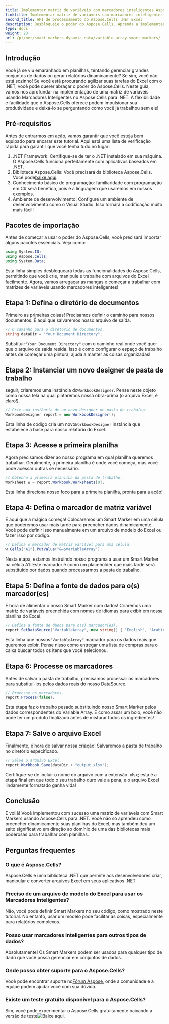 ```yaml
---
title: Implementar matriz de variáveis com marcadores inteligentes Aspose.Cells
linktitle: Implementar matriz de variáveis com marcadores inteligentes Aspose.Cells
second_title: API de processamento do Aspose.Cells .NET Excel
description: Desbloqueie o poder do Aspose.Cells. Aprenda a implementar arrays de variáveis com Smart Markers passo a passo para geração de relatórios Excel sem interrupções.
type: docs
weight: 23
url: /pt/net/smart-markers-dynamic-data/variable-array-smart-markers/
---
```

## Introdução
Você já se viu emaranhado em planilhas, tentando gerenciar grandes conjuntos de dados ou gerar relatórios dinamicamente? Se sim, você não está sozinho! Se você está procurando agilizar suas tarefas do Excel com o .NET, você pode querer abraçar o poder do Aspose.Cells. Neste guia, vamos nos aprofundar na implementação de uma matriz de variáveis usando Marcadores Inteligentes no Aspose.Cells para .NET. A flexibilidade e facilidade que o Aspose.Cells oferece podem impulsionar sua produtividade e deixá-lo se perguntando como você já trabalhou sem ele!
## Pré-requisitos
Antes de entrarmos em ação, vamos garantir que você esteja bem equipado para encarar este tutorial. Aqui está uma lista de verificação rápida para garantir que você tenha tudo no lugar:
1. .NET Framework: Certifique-se de ter o .NET instalado em sua máquina. O Aspose.Cells funciona perfeitamente com aplicativos baseados em .NET.
2.  Biblioteca Aspose.Cells: Você precisará da biblioteca Aspose.Cells. Você pode[baixe aqui](https://releases.aspose.com/cells/net/).
3. Conhecimento básico de programação: familiaridade com programação em C# será benéfica, pois é a linguagem que usaremos em nossos exemplos.
4. Ambiente de desenvolvimento: Configure um ambiente de desenvolvimento como o Visual Studio. Isso tornará a codificação muito mais fácil!
## Pacotes de importação
Antes de começar a usar o poder do Aspose.Cells, você precisará importar alguns pacotes essenciais. Veja como:
```csharp
using System.IO;
using Aspose.Cells;
using System.Data;
```
Esta linha simples desbloqueará todas as funcionalidades do Aspose.Cells, permitindo que você crie, manipule e trabalhe com arquivos do Excel facilmente.
Agora, vamos arregaçar as mangas e começar a trabalhar com matrizes de variáveis usando marcadores inteligentes!
## Etapa 1: Defina o diretório de documentos
Primeiro as primeiras coisas! Precisamos definir o caminho para nossos documentos. É aqui que salvaremos nosso arquivo de saída.
```csharp
// O caminho para o diretório de documentos.
string dataDir = "Your Document Directory";
```
 Substituir`"Your Document Directory"` com o caminho real onde você quer que o arquivo de saída resida. Isso é como configurar o espaço de trabalho antes de começar uma pintura; ajuda a manter as coisas organizadas!
## Etapa 2: Instanciar um novo designer de pasta de trabalho
 seguir, criaremos uma instância do`WorkbookDesigner`. Pense neste objeto como nossa tela na qual pintaremos nossa obra-prima (o arquivo Excel, é claro!).
```csharp
// Crie uma instância de um novo designer de pasta de trabalho.
WorkbookDesigner report = new WorkbookDesigner();
```
 Esta linha de código cria um novo`WorkbookDesigner` instância que estabelece a base para nosso relatório do Excel.
## Etapa 3: Acesse a primeira planilha
Agora precisamos dizer ao nosso programa em qual planilha queremos trabalhar. Geralmente, a primeira planilha é onde você começa, mas você pode acessar outras se necessário.
```csharp
// Obtenha a primeira planilha da pasta de trabalho.
Worksheet w = report.Workbook.Worksheets[0];
```
Esta linha direciona nosso foco para a primeira planilha, pronta para a ação!
## Etapa 4: Defina o marcador de matriz variável
É aqui que a mágica começa! Colocaremos um Smart Marker em uma célula que poderemos usar mais tarde para preencher dados dinamicamente. Você pode definir isso manualmente em um arquivo de modelo do Excel ou fazer isso por código.
```csharp
// Defina o marcador de matriz variável para uma célula.
w.Cells["A1"].PutValue("&=$VariableArray");
```
Nesta etapa, estamos instruindo nosso programa a usar um Smart Marker na célula A1. Este marcador é como um placeholder que mais tarde será substituído por dados quando processarmos a pasta de trabalho.
## Etapa 5: Defina a fonte de dados para o(s) marcador(es)
É hora de alimentar o nosso Smart Marker com dados! Criaremos uma matriz de variáveis preenchida com nomes de idiomas para exibir em nossa planilha do Excel.
```csharp
// Defina a fonte de dados para o(s) marcador(es).
report.SetDataSource("VariableArray", new string[] { "English", "Arabic", "Hindi", "Urdu", "French" });
```
 Esta linha une nossos`"VariableArray"` marcador para os dados reais que queremos exibir. Pense nisso como entregar uma lista de compras para o caixa buscar todos os itens que você selecionou.
## Etapa 6: Processe os marcadores
Antes de salvar a pasta de trabalho, precisamos processar os marcadores para substituí-los pelos dados reais do nosso DataSource.
```csharp
// Processe os marcadores.
report.Process(false);
```
Esta etapa faz o trabalho pesado substituindo nosso Smart Marker pelos dados correspondentes do Variable Array. É como assar um bolo; você não pode ter um produto finalizado antes de misturar todos os ingredientes!
## Etapa 7: Salve o arquivo Excel
Finalmente, é hora de salvar nossa criação! Salvaremos a pasta de trabalho no diretório especificado.
```csharp
// Salve o arquivo Excel.
report.Workbook.Save(dataDir + "output.xlsx");
```
Certifique-se de incluir o nome do arquivo com a extensão .xlsx; esta é a etapa final em que todo o seu trabalho duro vale a pena, e o arquivo Excel lindamente formatado ganha vida!
## Conclusão
E voilà! Você implementou com sucesso uma matriz de variáveis com Smart Markers usando Aspose.Cells para .NET. Você não só aprendeu como preencher dinamicamente suas planilhas do Excel, mas também deu um salto significativo em direção ao domínio de uma das bibliotecas mais poderosas para trabalhar com planilhas. 
## Perguntas frequentes
### O que é Aspose.Cells?  
Aspose.Cells é uma biblioteca .NET que permite aos desenvolvedores criar, manipular e converter arquivos Excel em seus aplicativos .NET.
### Preciso de um arquivo de modelo do Excel para usar os Marcadores Inteligentes?  
Não, você pode definir Smart Markers no seu código, como mostrado neste tutorial. No entanto, usar um modelo pode facilitar as coisas, especialmente para relatórios complexos.
### Posso usar marcadores inteligentes para outros tipos de dados?  
Absolutamente! Os Smart Markers podem ser usados para qualquer tipo de dado que você possa gerenciar em conjuntos de dados.
### Onde posso obter suporte para o Aspose.Cells?  
 Você pode encontrar suporte no[Fórum Aspose](https://forum.aspose.com/c/cells/9), onde a comunidade e a equipe podem ajudar você com sua dúvida.
### Existe um teste gratuito disponível para o Aspose.Cells?  
 Sim, você pode experimentar o Aspose.Cells gratuitamente baixando a versão de teste![Baixe aqui](https://releases.aspose.com/).
